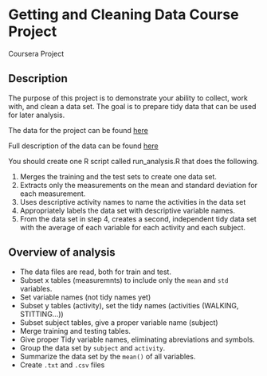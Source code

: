 # Getting and Cleaning Data Course Project
Coursera Project

## Description

The purpose of this project is to demonstrate your ability to collect, work with, and clean a data set. The goal is to prepare tidy data that can be used for later analysis. 

The data for the project can be found [here](https://d396qusza40orc.cloudfront.net/getdata%2Fprojectfiles%2FUCI%20HAR%20Dataset.zip)

Full description of the data can be found [here](http://archive.ics.uci.edu/ml/datasets/Human+Activity+Recognition+Using+Smartphones) 

You should create one R script called run_analysis.R that does the following.

1. Merges the training and the test sets to create one data set.
2. Extracts only the measurements on the mean and standard deviation for each measurement.
3. Uses descriptive activity names to name the activities in the data set
4. Appropriately labels the data set with descriptive variable names.
5. From the data set in step 4, creates a second, independent tidy data set with the average of each variable for each activity and each subject.

## Overview of analysis

- The data files are read, both for train and test.
- Subset x tables (measuremnts) to include only the `mean` and `std` variables. 
- Set variable names (not tidy names yet)
- Subset y tables (activity), set the tidy names (activities (WALKING, STITTING...))
- Subset subject tables, give a proper variable name (subject)
- Merge training and testing tables. 
- Give proper Tidy variable names, eliminating abreviations and symbols.
- Group the data set by `subject` and `activity`.
- Summarize the data set by the `mean()` of all variables. 
- Create `.txt` and `.csv` files
